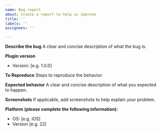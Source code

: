 ```yaml
---
name: Bug report
about: Create a report to help us improve
title: ''
labels: ''
assignees: ''

---
```


**Describe the bug**
A clear and concise description of what the bug is.

**Plugin version**
- Version: [e.g. 1.0.0]

**To Reproduce**
Steps to reproduce the behavior:

**Expected behavior**
A clear and concise description of what you expected to happen.

**Screenshots**
If applicable, add screenshots to help explain your problem.

**Platform (please complete the following information):**
- OS: [e.g. iOS]
- Version [e.g. 22]
